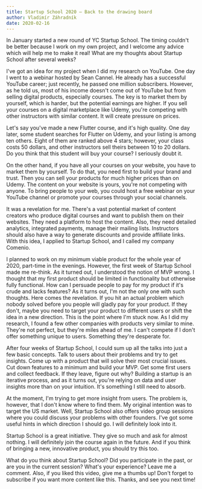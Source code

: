 ```yaml
---
title: Startup School 2020 — Back to the drawing board
author: Vladimír Záhradník
date: 2020-02-16
---
```


In January started a new round of YC Startup School. The timing couldn't be better because I work on my own project, and I welcome any advice which will help me to make it real! What are my thoughts about Startup School after several weeks?

I've got an idea for my project when I did my research on YouTube. One day I went to a webinar hosted by Sean Cannel. He already has a successful YouTube career; just recently, he passed one million subscribers. However, as he told us, most of his income doesn't come out of YouTube but from selling digital products, especially courses. The key is to market them by yourself, which is harder, but the potential earnings are higher. If you sell your courses on a digital marketplace like Udemy, you're competing with other instructors with similar content. It will create pressure on prices.

Let's say you've made a new Flutter course, and it's high quality. One day later, some student searches for Flutter on Udemy, and your listing is among ten others. Eight of them are ranked above 4 stars; however, your class costs 50 dollars, and other instructors sell theirs between 10 to 20 dollars. Do you think that this student will buy your course? I seriously doubt it.

On the other hand, if you have all your courses on your website, you have to market them by yourself. To do that, you need first to build your brand and trust. Then you can sell your products for much higher prices than on Udemy. The content on your website is yours, you're not competing with anyone. To bring people to your web, you could host a free webinar on your YouTube channel or promote your courses through your social channels.

It was a revelation for me. There's a vast potential market of content creators who produce digital courses and want to publish them on their websites. They need a platform to host the content. Also, they need detailed analytics, integrated payments, manage their mailing lists. Instructors should also have a way to generate discounts and provide affiliate links. With this idea, I applied to Startup School, and I called my company Comenio.

I planned to work on my minimum viable product for the whole year of 2020, part-time in the evenings. However, the first week of Startup School made me re-think. As it turned out, I understood the notion of MVP wrong. I thought that my first product should be limited in functionality but otherwise fully functional. How can I persuade people to pay for my product if it's crude and lacks features? As it turns out, I'm not the only one with such thoughts. Here comes the revelation. If you hit an actual problem which nobody solved before you people will gladly pay for your product. If they don't, maybe you need to target your product to different users or shift the idea in a new direction. This is the point where I'm stuck now. As I did my research, I found a few other companies with products very similar to mine. They're not perfect, but they're miles ahead of me. I can't compete if I don't offer something unique to users. Something they're desperate for.

After four weeks of Startup School, I could sum up all the talks into just a few basic concepts. Talk to users about their problems and try to get insights. Come up with a product that will solve their most crucial issues. Cut down features to a minimum and build your MVP. Get some first users and collect feedback. If they leave, figure out why? Building a startup is an iterative process, and as it turns out, you're relying on data and user insights more than on your intuition. It's something I still need to absorb.

At the moment, I'm trying to get more insight from users. The problem is, however, that I don't know where to find them. My original intention was to target the US market. Well, Startup School also offers video group sessions where you could discuss your problems with other founders. I've got some useful hints in which direction I should go. I will definitely look into it.

Startup School is a great initiative. They give so much and ask for almost nothing. I will definitely join the course again in the future. And if you think of bringing a new, innovative product, you should try this too.

What do you think about Startup School? Did you participate in the past, or are you in the current session? What's your experience? Leave me a comment. Also, if you liked this video, give me a thumbs up! Don't forget to subscribe if you want more content like this. Thanks, and see you next time!